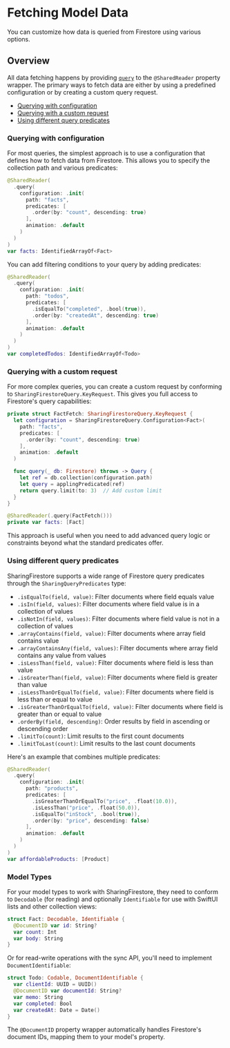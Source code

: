 # Fetching Model Data

You can customize how data is queried from Firestore using various options.

## Overview

All data fetching happens by providing
[`query`](<doc:Sharing/SharedReaderKey/query(configuration:database:)>) to the `@SharedReader`
property wrapper. The primary ways to fetch data are either by using a predefined configuration or by creating a custom
query request.

  * [Querying with configuration](#Querying-with-configuration)
  * [Querying with a custom request](#Querying-with-a-custom-request)
  * [Using different query predicates](#Using-different-query-predicates)

### Querying with configuration

For most queries, the simplest approach is to use a configuration that defines how to fetch data from Firestore.
This allows you to specify the collection path and various predicates:

```swift
@SharedReader(
  .query(
    configuration: .init(
      path: "facts",
      predicates: [
        .order(by: "count", descending: true)
      ],
      animation: .default
    )
  )
)
var facts: IdentifiedArrayOf<Fact>
```

You can add filtering conditions to your query by adding predicates:

```swift
@SharedReader(
  .query(
    configuration: .init(
      path: "todos",
      predicates: [
        .isEqualTo("completed", .bool(true)),
        .order(by: "createdAt", descending: true)
      ],
      animation: .default
    )
  )
)
var completedTodos: IdentifiedArrayOf<Todo>
```

### Querying with a custom request

For more complex queries, you can create a custom request by conforming to `SharingFirestoreQuery.KeyRequest`.
This gives you full access to Firestore's query capabilities:

```swift
private struct FactFetch: SharingFirestoreQuery.KeyRequest {
  let configuration = SharingFirestoreQuery.Configuration<Fact>(
    path: "facts",
    predicates: [
      .order(by: "count", descending: true)
    ],
    animation: .default
  )

  func query(_ db: Firestore) throws -> Query {
    let ref = db.collection(configuration.path)
    let query = applingPredicated(ref)
    return query.limit(to: 3)  // Add custom limit
  }
}

@SharedReader(.query(FactFetch()))
private var facts: [Fact]
```

This approach is useful when you need to add advanced query logic or constraints beyond what the
standard predicates offer.

### Using different query predicates

SharingFirestore supports a wide range of Firestore query predicates through the `SharingQueryPredicates` type:

* `.isEqualTo(field, value)`: Filter documents where field equals value
* `.isIn(field, values)`: Filter documents where field value is in a collection of values
* `.isNotIn(field, values)`: Filter documents where field value is not in a collection of values
* `.arrayContains(field, value)`: Filter documents where array field contains value
* `.arrayContainsAny(field, values)`: Filter documents where array field contains any value from values
* `.isLessThan(field, value)`: Filter documents where field is less than value
* `.isGreaterThan(field, value)`: Filter documents where field is greater than value
* `.isLessThanOrEqualTo(field, value)`: Filter documents where field is less than or equal to value
* `.isGreaterThanOrEqualTo(field, value)`: Filter documents where field is greater than or equal to value
* `.orderBy(field, descending)`: Order results by field in ascending or descending order
* `.limitTo(count)`: Limit results to the first count documents
* `.limitToLast(count)`: Limit results to the last count documents

Here's an example that combines multiple predicates:

```swift
@SharedReader(
  .query(
    configuration: .init(
      path: "products",
      predicates: [
        .isGreaterThanOrEqualTo("price", .float(10.0)),
        .isLessThan("price", .float(50.0)),
        .isEqualTo("inStock", .bool(true)),
        .order(by: "price", descending: false)
      ],
      animation: .default
    )
  )
)
var affordableProducts: [Product]
```

### Model Types

For your model types to work with SharingFirestore, they need to conform to `Decodable` (for reading)
and optionally `Identifiable` for use with SwiftUI lists and other collection views:

```swift
struct Fact: Decodable, Identifiable {
  @DocumentID var id: String?
  var count: Int
  var body: String
}
```

Or for read-write operations with the sync API, you'll need to implement `DocumentIdentifiable`:

```swift
struct Todo: Codable, DocumentIdentifiable {
  var clientId: UUID = UUID()
  @DocumentID var documentId: String?
  var memo: String
  var completed: Bool
  var createdAt: Date = Date()
}
```

The `@DocumentID` property wrapper automatically handles Firestore's document IDs, mapping them to
your model's property.
